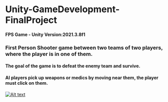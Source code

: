# Unity-GameDevelopment-FinalProject
#### FPS Game - Unity Version:2021.3.8f1
### First Person Shooter game between two teams of two players, where the player is in one of them.
#### The goal of the game is to defeat the enemy team and survive.
#### AI players pick up weapons or medics by moving near them, the player must click on them.
[![Alt text](https://img.youtube.com/vi/VID/0.jpg)]([https://www.youtube.com/watch?v=VID](https://www.youtube.com/watch?v=rv0s_7tfKOY))
